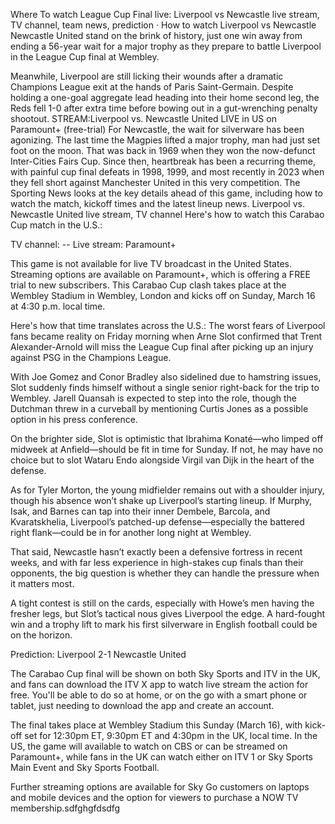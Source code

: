 Where To watch League Cup Final live: Liverpool vs Newcastle live stream, TV channel, team news, prediction · How to watch Liverpool vs Newcastle Newcastle United stand on the brink of history, just one win away from ending a 56-year wait for a major trophy as they prepare to battle Liverpool in the League Cup final at Wembley.

Meanwhile, Liverpool are still licking their wounds after a dramatic Champions League exit at the hands of Paris Saint-Germain.
Despite holding a one-goal aggregate lead heading into their home second leg, the Reds fell 1-0 after extra time before bowing out in a gut-wrenching penalty shootout.
STREAM:Liverpool vs. Newcastle United LIVE in US on Paramount+ (free-trial)
For Newcastle, the wait for silverware has been agonizing. The last time the Magpies lifted a major trophy, man had just set foot on the moon. That was back in 1969 when they won the now-defunct Inter-Cities Fairs Cup.
Since then, heartbreak has been a recurring theme, with painful cup final defeats in 1998, 1999, and most recently in 2023 when they fell short against Manchester United in this very competition.
The Sporting News looks at the key details ahead of this game, including how to watch the match, kickoff times and the latest lineup news.
Liverpool vs. Newcastle United live stream, TV channel
Here's how to watch this Carabao Cup match in the U.S.:

TV channel: --
Live stream: Paramount+

This game is not available for live TV broadcast in the United States. Streaming options are available on Paramount+, which is offering a FREE trial to new subscribers.
This Carabao Cup clash takes place at the Wembley Stadium in Wembley, London and kicks off on Sunday, March 16 at 4:30 p.m. local time.

Here's how that time translates across the U.S.:
The worst fears of Liverpool fans became reality on Friday morning when Arne Slot confirmed that Trent Alexander-Arnold will miss the League Cup final after picking up an injury against PSG in the Champions League.

With Joe Gomez and Conor Bradley also sidelined due to hamstring issues, Slot suddenly finds himself without a single senior right-back for the trip to Wembley. Jarell Quansah is expected to step into the role, though the Dutchman threw in a curveball by mentioning Curtis Jones as a possible option in his press conference.

On the brighter side, Slot is optimistic that Ibrahima Konaté—who limped off midweek at Anfield—should be fit in time for Sunday. If not, he may have no choice but to slot Wataru Endo alongside Virgil van Dijk in the heart of the defense.

As for Tyler Morton, the young midfielder remains out with a shoulder injury, though his absence won’t shake up Liverpool’s starting lineup.
If Murphy, Isak, and Barnes can tap into their inner Dembele, Barcola, and Kvaratskhelia, Liverpool’s patched-up defense—especially the battered right flank—could be in for another long night at Wembley.

That said, Newcastle hasn’t exactly been a defensive fortress in recent weeks, and with far less experience in high-stakes cup finals than their opponents, the big question is whether they can handle the pressure when it matters most.

A tight contest is still on the cards, especially with Howe’s men having the fresher legs, but Slot’s tactical nous gives Liverpool the edge. A hard-fought win and a trophy lift to mark his first silverware in English football could be on the horizon.

Prediction: Liverpool 2-1 Newcastle United

The Carabao Cup final will be shown on both Sky Sports and ITV in the UK, and fans can download the ITV X app to watch live stream the action for free. You'll be able to do so at home, or on the go with a smart phone or tablet, just needing to download the app and create an account.

The final takes place at Wembley Stadium this Sunday (March 16), with kick-off set for 12:30pm ET, 9:30pm ET and 4:30pm in the UK, local time. In the US, the game will available to watch on CBS or can be streamed on Paramount+, while fans in the UK can watch either on ITV 1 or Sky Sports Main Event and Sky Sports Football.

Further streaming options are available for Sky Go customers on laptops and mobile devices and the option for viewers to purchase a NOW TV membership.sdfghgfdsdfg
